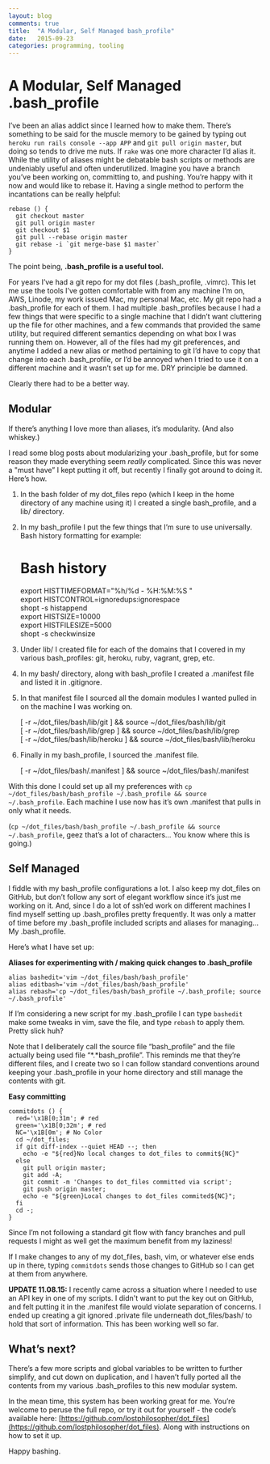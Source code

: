 ```yaml
---
layout: blog
comments: true
title:  "A Modular, Self Managed bash_profile"
date:   2015-09-23
categories: programming, tooling
---
```


# A Modular, Self Managed .bash_profile

I’ve been an alias addict since I learned how to make them. There’s something to be said for the muscle memory to be gained by typing out `heroku run rails console --app APP` and `git pull origin master`, but doing so tends to drive me nuts. If `rake` was one more character I’d alias it. While the utility of aliases might be debatable bash scripts or methods are undeniably useful and often underutilized. Imagine you have a branch you’ve been working on, committing to, and pushing. You’re happy with it now and would like to rebase it. Having a single method to perform the incantations can be really helpful:

    rebase () {
      git checkout master   
      git pull origin master  
      git checkout $1  
      git pull --rebase origin master  
      git rebase -i `git merge-base $1 master`  
    }

The point being, **.bash_profile is a useful tool.**

For years I’ve had a git repo for my dot files (.bash_profile, .vimrc). This let me use the tools I’ve gotten comfortable with from any machine I’m on, AWS, Linode, my work issued Mac, my personal Mac, etc. My git repo had a .bash_profile for each of them. I had multiple .bash_profiles because I had a few things that were specific to a single machine that I didn’t want cluttering up the file for other machines, and a few commands that provided the same utility, but required different semantics depending on what box I was running them on. However, all of the files had my git preferences, and anytime I added a new alias or method pertaining to git I’d have to copy that change into each .bash_profile, or I’d be annoyed when I tried to use it on a different machine and it wasn’t set up for me. DRY principle be damned.

Clearly there had to be a better way.

## Modular

If there’s anything I love more than aliases, it’s modularity. (And also whiskey.)

I read some blog posts about modularizing your .bash_profile, but for some reason they made everything seem _really_ complicated. Since this was never a "must have” I kept putting it off, but recently I finally got around to doing it. Here’s how.

1. In the bash folder of my dot_files repo (which I keep in the home directory of any machine using it) I created a single bash_profile, and a lib/ directory.
   
2. In my bash_profile I put the few things that I’m sure to use universally. Bash history formatting for example:
    
    # Bash history  
    export HISTTIMEFORMAT="%h/%d - %H:%M:%S  "  
    export HISTCONTROL=ignoredups:ignorespace  
    shopt -s histappend  
    export HISTSIZE=10000  
    export HISTFILESIZE=5000  
    shopt -s checkwinsize

1. Under lib/ I created file for each of the domains that I covered in my various bash_profiles: git, heroku, ruby, vagrant, grep, etc.
   
2. In my bash/ directory, along with bash_profile I created a .manifest file and listed it in .gitignore.
   
3. In that manifest file I sourced all the domain modules I wanted pulled in on the machine I was working on.
   
    [ -r ~/dot_files/bash/lib/git ] && source ~/dot_files/bash/lib/git  
    [ -r ~/dot_files/bash/lib/grep ] && source ~/dot_files/bash/lib/grep  
    [ -r ~/dot_files/bash/lib/heroku ] && source ~/dot_files/bash/lib/heroku  
   
4. Finally in my bash_profile, I sourced the .manifest file.
   
    [ -r ~/dot_files/bash/.manifest ] && source ~/dot_files/bash/.manifest

With this done I could set up all my preferences with `cp ~/dot_files/bash/bash_profile ~/.bash_profile && source ~/.bash_profile`. Each machine I use now has it’s own .manifest that pulls in only what it needs.

(`cp ~/dot_files/bash/bash_profile ~/.bash_profile && source ~/.bash_profile`, geez that’s a lot of characters… You know where this is going.)

## Self Managed

I fiddle with my bash_profile configurations a lot. I also keep my dot_files on GitHub, but don’t follow any sort of elegant workflow since it’s just me working on it. And, since I do a lot of ssh’ed work on different machines I find myself setting up .bash_profiles pretty frequently. It was only a matter of time before my .bash_profile included scripts and aliases for managing… My .bash_profile.

Here’s what I have set up:

**Aliases for experimenting with / making quick changes to .bash_profile**

    alias bashedit='vim ~/dot_files/bash/bash_profile'  
    alias editbash='vim ~/dot_files/bash/bash_profile'  
    alias rebash='cp ~/dot_files/bash/bash_profile ~/.bash_profile; source ~/.bash_profile'

If I’m considering a new script for my .bash_profile I can type `bashedit` make some tweaks in vim, save the file, and type `rebash` to apply them. Pretty slick huh?

Note that I deliberately call the source file “bash_profile” and the file actually being used file “*.*bash_profile”. This reminds me that they’re different files, and I create two so I can follow standard conventions around keeping your .bash_profile in your home directory and still manage the contents with git.

**Easy committing**

    commitdots () {
      red='\x1B[0;31m'; # red  
      green='\x1B[0;32m'; # red  
      NC='\x1B[0m'; # No Color  
      cd ~/dot_files;  
      if git diff-index --quiet HEAD --; then  
        echo -e "${red}No local changes to dot_files to commit${NC}"  
      else  
        git pull origin master;  
        git add -A;  
        git commit -m 'Changes to dot_files committed via script';  
        git push origin master;  
        echo -e "${green}Local changes to dot_files commited${NC}";  
      fi  
      cd -;  
    }  

Since I’m not following a standard git flow with fancy branches and pull requests I might as well get the maximum benefit from my laziness!

If I make changes to any of my dot_files, bash, vim, or whatever else ends up in there, typing `commitdots` sends those changes to GitHub so I can get at them from anywhere.

**UPDATE 11.08.15:** I recently came across a situation where I needed to use an API key in one of my scripts. I didn't want to put the key out on GitHub, and felt putting it in the .manifest file would violate separation of concerns. I ended up creating a git ignored .private file underneath dot_files/bash/ to hold that sort of information. This has been working well so far.

## What’s next?

There’s a few more scripts and global variables to be written to further simplify, and cut down on duplication, and I haven’t fully ported all the contents from my various .bash_profiles to this new modular system.

In the mean time, this system has been working great for me. You’re welcome to peruse the full repo, or try it out for yourself - the code’s available here: [https://github.com/lostphilosopher/dot_files](https://github.com/lostphilosopher/dot_files). Along with instructions on how to set it up.

Happy bashing.
